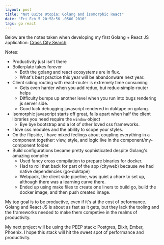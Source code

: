 ```yaml
---
layout: post
title: "Not Quite Utopia: Golang and isomorphic React"
date: "Fri Feb 5 20:58:56 -0500 2016"
tags: go react
---
```


Below are the notes taken when developing my first Golang + React JS application:
[Cross City Search](http://urbanevents.dimroc.com/?q=tattoos).

Notes:

* Productivity just isn't there
* Boilerplate takes forever
  * Both the golang and react ecosystems are in flux.
  * What's best practice this year will be abandonware next year.
* Client siding routing with react-router is extremely time consuming
  * Gets even harder when you add redux, but redux-simple-router helps
  * Difficulty bumps up another level when you run into bugs rendering js server side.
  * Good luck debugging javascript rendered in duktape on golang.
* Isomorphic javascript starts off great, falls apart when half the client libraries you need require the `window` object
  * Bye bye bootstrap and a lot of other loved css frameworks.
* I love css modules and the ability to scope your styles.
* On the flipside, I have mixed feelings about coupling everything in a component together: view, style, and logic live in the component/my-component folder.
* Build configurations became pretty sophisticated despite Golang's amazing compiler
  * Used fancy cross compilation to prepare binaries for docker.
  * Had to roll that back for part of the app (cityweb) because we had native dependencies (go-duktape)
  * Webpack, the client side pipeline, was quiet a chore to set up, although there was a learning curve there.
  * Ended up using make files to create one liners to build go, build the docker image, and then push created image.

My top goal is to be productive, even if it's at the cost of peformance.
Golang and React JS is about as fast as it gets, but they lack the tooling and the frameworks
needed to make them competive in the realms of productivity.

My next project will be using the PEEP stack: Postgres, Elixir, Ember, Phoenix.
I hope this stack will hit the sweet spot of performance and productivity.
